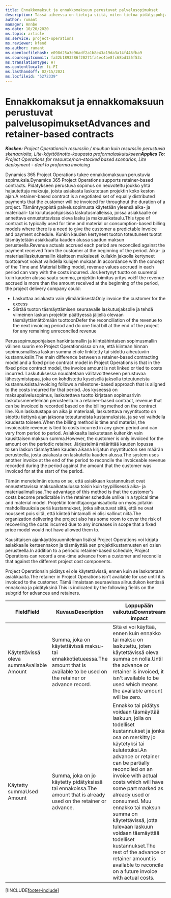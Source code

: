 ```yaml
---
title: Ennakkomaksut ja ennakkomaksuun perustuvat palvelusopimukset
description: Tässä aiheessa on tietoja siitä, miten tietoa pidätyspohjaisista sopimusmalleista ja ennakoista Project Operationsissa.
author: rumant
manager: Annbe
ms.date: 10/20/2020
ms.topic: article
ms.service: project-operations
ms.reviewer: kfend
ms.author: rumant
ms.openlocfilehash: e098d25a3e96adf2a1b8e43a19da3a14f446fba9
ms.sourcegitcommit: fa32b1893286f20271fa4ec4be8fc68bd135f53c
ms.translationtype: HT
ms.contentlocale: fi-FI
ms.lasthandoff: 02/15/2021
ms.locfileid: "5272339"
---
```

# <a name="advances-and-retainer-based-contracts"></a><span data-ttu-id="49f16-103">Ennakkomaksut ja ennakkomaksuun perustuvat palvelusopimukset</span><span class="sxs-lookup"><span data-stu-id="49f16-103">Advances and retainer-based contracts</span></span>


<span data-ttu-id="49f16-104">_**Koskee:** Project Operationsin resurssiin / muuhun kuin resurssiin perustuvia skenaarioita, Lite-käyttöönotto-kaupasta proformalaskutukseen_</span><span class="sxs-lookup"><span data-stu-id="49f16-104">_**Applies To:** Project Operations for resource/non-stocked based scenarios, Lite deployment - deal to proforma invoicing_</span></span>

<span data-ttu-id="49f16-105">Dynamics 365 Project Operations tukee ennakkomaksuun perustuvia sopimuksia.</span><span class="sxs-lookup"><span data-stu-id="49f16-105">Dynamics 365 Project Operations supports retainer-based contracts.</span></span> <span data-ttu-id="49f16-106">Pidätykseen perustuva sopimus on neuvoteltu joukko yhtä hajautettuja maksuja, joista asiakasta laskutetaan projektin koko keston ajan.</span><span class="sxs-lookup"><span data-stu-id="49f16-106">A retainer-based contract is a negotiated set of equally distributed payments that the customer will be invoiced for throughout the duration of a project.</span></span> <span data-ttu-id="49f16-107">Tämäntyyppistä palvelusopimusta käytetään yleensä aika- ja materiaali- tai kulutuspohjaisissa laskutusmalleissa, joissa asiakkaalle on annettava ennustettavissa oleva lasku ja maksuaikataulu.</span><span class="sxs-lookup"><span data-stu-id="49f16-107">This type of contract is typically used for time and material or consumption-based billing models where there is a need to give the customer a predictable invoice and payment schedule.</span></span> <span data-ttu-id="49f16-108">Kunkin kauden kertyneet tuoton toteutuneet tuotot täsmäytetään asiakkaalta kauden alussa saadun maksun perusteella.</span><span class="sxs-lookup"><span data-stu-id="49f16-108">Revenue actuals accrued each period are reconciled against the payment received from the customer at the beginning of the period.</span></span> <span data-ttu-id="49f16-109">Aika- ja materiaalilaskutusmallin käsitteen mukaisesti kullakin jaksolla kertyneet tuottoarvot voivat vaihdella kulujen mukaan.</span><span class="sxs-lookup"><span data-stu-id="49f16-109">In accordance with the concept of the Time and Material billing model, revenue values accrued in each period can vary with the costs incurred.</span></span> <span data-ttu-id="49f16-110">Jos kertynyt tuotto on suurempi kuin kauden alussa saatu summa, projektin toimitus yritys voi:</span><span class="sxs-lookup"><span data-stu-id="49f16-110">If the revenue accrued is more than the amount received at the beginning of the period, the project delivery company could:</span></span>

- <span data-ttu-id="49f16-111">Laskuttaa asiakasta vain ylimääräisestä</span><span class="sxs-lookup"><span data-stu-id="49f16-111">Only invoice the customer for the excess</span></span> 
- <span data-ttu-id="49f16-112">Siirtää tuoton täsmäyttämisen seuraavalle laskutusjaksolle ja tehdä viimeinen laskun projektin päättyessä jäljellä olevaan täsmäyttämättömään tuottoon</span><span class="sxs-lookup"><span data-stu-id="49f16-112">Defer the reconciliation of the revenue to the next invoicing period and do one final bill at the end of the project for any remaining unreconciled revenue</span></span>

<span data-ttu-id="49f16-113">Perussopimuspohjaisen hankintamallin ja kiinteähintaisen sopimusmallin välinen suurin ero Project Operationsissa on se, että kiinteän hinnan sopimusmallissa laskun summa ei ole linkitetty tai sidottu aiheutuviin kustannuksiin.</span><span class="sxs-lookup"><span data-stu-id="49f16-113">The main difference between a retainer-based contracting model and a fixed price contract model in Project Operations is that in the fixed price contract model, the invoice amount is not linked or tied to costs incurred.</span></span> <span data-ttu-id="49f16-114">Laskutuksessa noudatetaan välitavoitteeseen perustuvaa lähestymistapaa, joka on kohdistettu kyseisellä jaksolla toteutuneista kustannuksista.</span><span class="sxs-lookup"><span data-stu-id="49f16-114">Invoicing follows a milestone-based approach that is aligned to the costs incurred for that period.</span></span> <span data-ttu-id="49f16-115">Jos kyseessä on maksupalvelusopimus, laskutettava tuotto kirjataan sopimusrivin laskutusmenetelmän perusteella.</span><span class="sxs-lookup"><span data-stu-id="49f16-115">In a retainer-based contract, revenue that can be invoiced is recorded based on the billing method on the contract line.</span></span> <span data-ttu-id="49f16-116">Kun laskutustapa on aika ja materiaali, laskutettava myyntituotto on sidottu tiettynä ajan jaksona toteutuneista kustannuksista, ja se voi vaihdella kaudesta toiseen.</span><span class="sxs-lookup"><span data-stu-id="49f16-116">When the billing method is time and material, the invoiceable revenue is tied to costs incurred in any given period and can vary from period to period.</span></span> <span data-ttu-id="49f16-117">Asiakkaalta laskutetaan kuitenkin vain kausittaisen maksun summa.</span><span class="sxs-lookup"><span data-stu-id="49f16-117">However, the customer is only invoiced for the amount on the periodic retainer.</span></span> <span data-ttu-id="49f16-118">Järjestelmä määrittää kauden lopussa toisen laskun täsmäyttäen kauden aikana kirjatun myyntituoton sen määrän perusteella, josta asiakasta on laskutettu kauden alussa.</span><span class="sxs-lookup"><span data-stu-id="49f16-118">The system uses another invoice at the end of the period to reconcile the invoiceable revenue recorded during the period against the amount that the customer was invoiced for at the start of the period.</span></span>

<span data-ttu-id="49f16-119">Tämän menetelmän etuna on se, että asiakkaan kustannukset ovat ennustettavissa maksuaikataulussa toisin kuin tyypillisessä aika- ja materiaalimallissa.</span><span class="sxs-lookup"><span data-stu-id="49f16-119">The advantage of this method is that the customer's costs become predictable in the retainer schedule unlike in a typical time and material model.</span></span> <span data-ttu-id="49f16-120">Projektin toimittajaorganisaatiolla on myös joitakin mahdollisuuksia periä kustannukset, jotka aiheutuvat siitä, että ne ovat nousseet pois siitä, että kiinteä hintamalli ei olisi sallinut niitä.</span><span class="sxs-lookup"><span data-stu-id="49f16-120">The organization delivering the project also has some room to cover the risk of recovering the costs incurred due to any increases in scope that a fixed price model would not have allowed them to.</span></span>

<span data-ttu-id="49f16-121">Kausittaisen ajankäyttösuunnitelman lisäksi Project Operations voi kirjata asiakkaalle kertaennakon ja täsmäyttää sen projektikustannusten eri osien perusteella.</span><span class="sxs-lookup"><span data-stu-id="49f16-121">In addition to a periodic retainer-based schedule, Project Operations can record a one-time advance from a customer and reconcile that against the different project cost components.</span></span>

<span data-ttu-id="49f16-122">Project Operationsin pidätys ei ole käytettävissä, ennen kuin se laskutetaan asiakkaalta.</span><span class="sxs-lookup"><span data-stu-id="49f16-122">The retainer in Project Operations isn't available for use until it is invoiced to the customer.</span></span> <span data-ttu-id="49f16-123">Tämä ilmaistaan seuraavissa aliruudukon kentissä ennakoina ja pidätyksinä.</span><span class="sxs-lookup"><span data-stu-id="49f16-123">This is indicated by the following fields on the subgrid for advances and retainers.</span></span>

| <span data-ttu-id="49f16-124">Field</span><span class="sxs-lookup"><span data-stu-id="49f16-124">Field</span></span> | <span data-ttu-id="49f16-125">Kuvaus</span><span class="sxs-lookup"><span data-stu-id="49f16-125">Description</span></span> | <span data-ttu-id="49f16-126">Loppupään vaikutus</span><span class="sxs-lookup"><span data-stu-id="49f16-126">Downstream impact</span></span> |
| --- | --- | --- |
| <span data-ttu-id="49f16-127">Käytettävissä oleva summa</span><span class="sxs-lookup"><span data-stu-id="49f16-127">Available Amount</span></span> | <span data-ttu-id="49f16-128">Summa, joka on käytettävissä maksu- tai ennakkotietueessa.</span><span class="sxs-lookup"><span data-stu-id="49f16-128">The amount that is available to be used on the retainer or advance record.</span></span> | <span data-ttu-id="49f16-129">Sitä ei voi käyttää, ennen kuin ennakko tai maksu on laskutettu, joten käytettävissä oleva summa on nolla.</span><span class="sxs-lookup"><span data-stu-id="49f16-129">Until the advance or retainer is invoiced, it isn't available to be used which means the available amount will be zero.</span></span> |
| <span data-ttu-id="49f16-130">Käytetty summa</span><span class="sxs-lookup"><span data-stu-id="49f16-130">Used Amount</span></span> | <span data-ttu-id="49f16-131">Summa, joka on jo käytetty pidätyksissä tai ennakoissa.</span><span class="sxs-lookup"><span data-stu-id="49f16-131">The amount that is already used on the retainer or advance.</span></span> | <span data-ttu-id="49f16-132">Ennakko tai pidätys voidaan täsmäyttää laskuun, jolla on todelliset kustannukset ja jonka osa on merkitty jo käytetyksi tai kulutetuksi.</span><span class="sxs-lookup"><span data-stu-id="49f16-132">An advance or retainer can be partially reconciled on an invoice with actual costs which will have some part marked as already used or consumed.</span></span> <span data-ttu-id="49f16-133">Muu ennakko tai maksun summa on käytettävissä, jotta tulevaan laskuun voidaan täsmäyttää todelliset kustannukset.</span><span class="sxs-lookup"><span data-stu-id="49f16-133">The rest of the advance or retainer amount is available to reconcile on a future invoice with actual costs.</span></span> |


[!INCLUDE[footer-include](../../includes/footer-banner.md)]